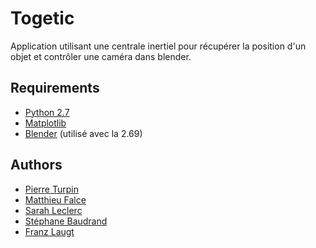 Togetic
=======

Application utilisant une centrale inertiel pour récupérer la position d'un objet et contrôler une caméra dans blender.

## Requirements
- [Python 2.7][]
- [Matplotlib][]
- [Blender][] (utilisé avec la 2.69)

## Authors
- [Pierre Turpin][]
- [Matthieu Falce][]
- [Sarah Leclerc][]
- [Stéphane Baudrand][]
- [Franz Laugt][]

[Python 2.7]: http://www.python.org/download/releases/2.7
[Matplotlib]: http://matplotlib.org
[Blender]: http://www.blender.org
[Pierre Turpin]: https://github.com/TurpIF
[Matthieu Falce]: #
[Sarah Leclerc]: #
[Stéphane Baudrand]: #
[Franz Laugt]: #

